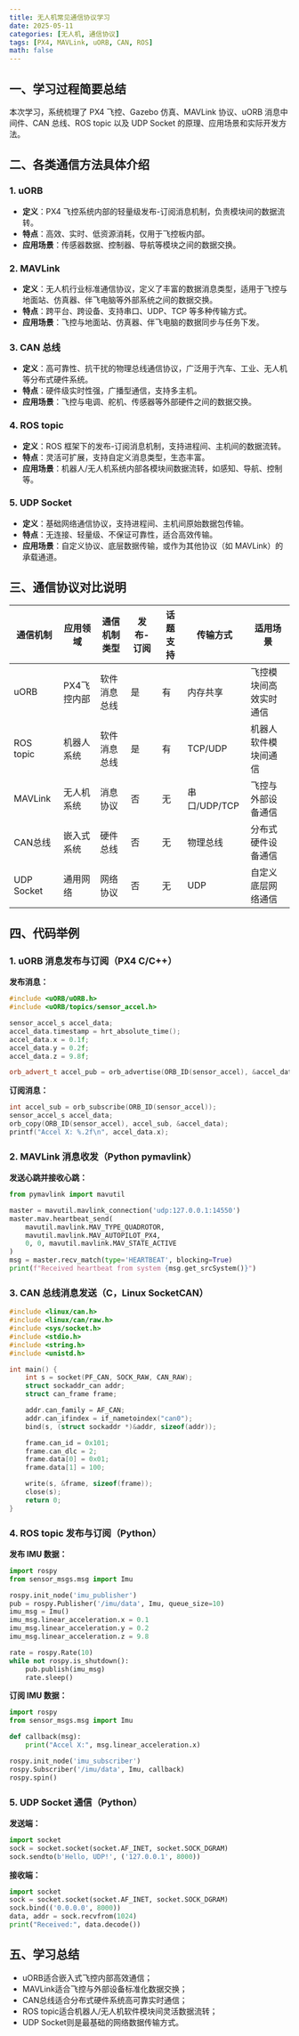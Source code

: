 ```yaml
---
title: 无人机常见通信协议学习
date: 2025-05-11
categories: [无人机, 通信协议]
tags: [PX4, MAVLink, uORB, CAN, ROS]
math: false
---
```


## 一、学习过程简要总结

本次学习，系统梳理了 PX4 飞控、Gazebo 仿真、MAVLink 协议、uORB 消息中间件、CAN 总线、ROS topic 以及 UDP Socket 的原理、应用场景和实际开发方法。

## 二、各类通信方法具体介绍

### 1. uORB

- **定义**：PX4 飞控系统内部的轻量级发布-订阅消息机制，负责模块间的数据流转。
- **特点**：高效、实时、低资源消耗，仅用于飞控板内部。
- **应用场景**：传感器数据、控制器、导航等模块之间的数据交换。

### 2. MAVLink

- **定义**：无人机行业标准通信协议，定义了丰富的数据消息类型，适用于飞控与地面站、仿真器、伴飞电脑等外部系统之间的数据交换。
- **特点**：跨平台、跨设备、支持串口、UDP、TCP 等多种传输方式。
- **应用场景**：飞控与地面站、仿真器、伴飞电脑的数据同步与任务下发。

### 3. CAN 总线

- **定义**：高可靠性、抗干扰的物理总线通信协议，广泛用于汽车、工业、无人机等分布式硬件系统。
- **特点**：硬件级实时性强，广播型通信，支持多主机。
- **应用场景**：飞控与电调、舵机、传感器等外部硬件之间的数据交换。

### 4. ROS topic

- **定义**：ROS 框架下的发布-订阅消息机制，支持进程间、主机间的数据流转。
- **特点**：灵活可扩展，支持自定义消息类型，生态丰富。
- **应用场景**：机器人/无人机系统内部各模块间数据流转，如感知、导航、控制等。

### 5. UDP Socket

- **定义**：基础网络通信协议，支持进程间、主机间原始数据包传输。
- **特点**：无连接、轻量级、不保证可靠性，适合高效传输。
- **应用场景**：自定义协议、底层数据传输，或作为其他协议（如 MAVLink）的承载通道。

## 三、通信协议对比说明

| 通信机制 | 应用领域 | 通信机制类型 | 发布-订阅 | 话题支持 | 传输方式 | 适用场景 |
|---------|---------|-------------|----------|---------|---------|---------|
| uORB | PX4飞控内部 | 软件消息总线 | 是 | 有 | 内存共享 | 飞控模块间高效实时通信 |
| ROS topic | 机器人系统 | 软件消息总线 | 是 | 有 | TCP/UDP | 机器人软件模块间通信 |
| MAVLink | 无人机系统 | 消息协议 | 否 | 无 | 串口/UDP/TCP | 飞控与外部设备通信 |
| CAN总线 | 嵌入式系统 | 硬件总线 | 否 | 无 | 物理总线 | 分布式硬件设备通信 |
| UDP Socket | 通用网络 | 网络协议 | 否 | 无 | UDP | 自定义底层网络通信 |

## 四、代码举例

### 1. uORB 消息发布与订阅（PX4 C/C++）

**发布消息：**

```cpp
#include <uORB/uORB.h>
#include <uORB/topics/sensor_accel.h>

sensor_accel_s accel_data;
accel_data.timestamp = hrt_absolute_time();
accel_data.x = 0.1f;
accel_data.y = 0.2f;
accel_data.z = 9.8f;

orb_advert_t accel_pub = orb_advertise(ORB_ID(sensor_accel), &accel_data);
```

**订阅消息：**

```cpp
int accel_sub = orb_subscribe(ORB_ID(sensor_accel));
sensor_accel_s accel_data;
orb_copy(ORB_ID(sensor_accel), accel_sub, &accel_data);
printf("Accel X: %.2f\n", accel_data.x);
```

### 2. MAVLink 消息收发（Python pymavlink）

**发送心跳并接收心跳：**

```python
from pymavlink import mavutil

master = mavutil.mavlink_connection('udp:127.0.0.1:14550')
master.mav.heartbeat_send(
    mavutil.mavlink.MAV_TYPE_QUADROTOR,
    mavutil.mavlink.MAV_AUTOPILOT_PX4,
    0, 0, mavutil.mavlink.MAV_STATE_ACTIVE
)
msg = master.recv_match(type='HEARTBEAT', blocking=True)
print(f"Received heartbeat from system {msg.get_srcSystem()}")
```

### 3. CAN 总线消息发送（C，Linux SocketCAN）

```c
#include <linux/can.h>
#include <linux/can/raw.h>
#include <sys/socket.h>
#include <stdio.h>
#include <string.h>
#include <unistd.h>

int main() {
    int s = socket(PF_CAN, SOCK_RAW, CAN_RAW);
    struct sockaddr_can addr;
    struct can_frame frame;

    addr.can_family = AF_CAN;
    addr.can_ifindex = if_nametoindex("can0");
    bind(s, (struct sockaddr *)&addr, sizeof(addr));

    frame.can_id = 0x101;
    frame.can_dlc = 2;
    frame.data[0] = 0x01;
    frame.data[1] = 100;

    write(s, &frame, sizeof(frame));
    close(s);
    return 0;
}
```

### 4. ROS topic 发布与订阅（Python）

**发布 IMU 数据：**

```python
import rospy
from sensor_msgs.msg import Imu

rospy.init_node('imu_publisher')
pub = rospy.Publisher('/imu/data', Imu, queue_size=10)
imu_msg = Imu()
imu_msg.linear_acceleration.x = 0.1
imu_msg.linear_acceleration.y = 0.2
imu_msg.linear_acceleration.z = 9.8

rate = rospy.Rate(10)
while not rospy.is_shutdown():
    pub.publish(imu_msg)
    rate.sleep()
```

**订阅 IMU 数据：**

```python
import rospy
from sensor_msgs.msg import Imu

def callback(msg):
    print("Accel X:", msg.linear_acceleration.x)

rospy.init_node('imu_subscriber')
rospy.Subscriber('/imu/data', Imu, callback)
rospy.spin()
```

### 5. UDP Socket 通信（Python）

**发送端：**

```python
import socket
sock = socket.socket(socket.AF_INET, socket.SOCK_DGRAM)
sock.sendto(b'Hello, UDP!', ('127.0.0.1', 8000))
```

**接收端：**

```python
import socket
sock = socket.socket(socket.AF_INET, socket.SOCK_DGRAM)
sock.bind(('0.0.0.0', 8000))
data, addr = sock.recvfrom(1024)
print("Received:", data.decode())
```

## 五、学习总结

- uORB适合嵌入式飞控内部高效通信；
- MAVLink适合飞控与外部设备标准化数据交换；
- CAN总线适合分布式硬件系统高可靠实时通信；
- ROS topic适合机器人/无人机软件模块间灵活数据流转；
- UDP Socket则是最基础的网络数据传输方式。